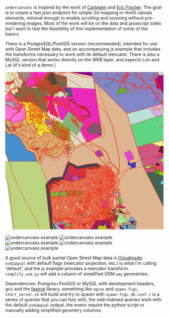 `undercanvass` is inspired by the work of [Cartagen](http://cartagen.org) and 
[Eric Fischer](http://www.flickr.com/photos/walkingsf/). The goal is to create
a fast json endpoint for simple 2d mapping in html5 canvas elements, minimal 
enough to enable scrolling and zooming without pre-rendering images. Most of 
the work will be on the data and javascript sides but I want to test the 
feasibility of this implementation of some of the basics. 

There is a PostgreSQL/PostGIS version (recommended), intended for use with Open 
Street Map data, and an accompanying js example that includes the transforms 
necessary to work with its default mercator. There is also a MySQL version that 
works directly on the WKB layer, and expects Lon and Lat (it's kind of a demo.)

![undercanvass example](rendered_map_examples/All_San_Francisco_and_Southern_Marin%20Streets_unsimplified.png)

![undercanvass example](http://www.flickr.com/photos/79112603@N00/6162012886/)
![undercanvass example](http://www.flickr.com/photos/79112603@N00/6162015676/)
![undercanvass example](http://www.flickr.com/photos/79112603@N00/5911967324/)
![undercanvass
example](http://www.flickr.com/photos/79112603@N00/5911407731/in/set-72157627137460950)
![undercanvass example](http://www.flickr.com/photos/79112603@N00/6162015694/)

A good source of bulk partial Open Street Map data is [Cloudmade](http://downloads.cloudmade.com/).
`osm2pgsql` with default flags (mercator projection, etc.) is what I'm calling
'default', and the js example provides a mercator transform. `simplify_osm.py` 
will add a column of simplified OSM `way` geometries.

Dependencies: Postgres+PostGIS or MySQL with development headers, gcc and the 
[fastcgi](http://www.fastcgi.com/) library, something like `nginx` and 
`spawn-fcgi`. `start_server.sh` will build and try to spawn with `spawn-fcgi`. 
`db.conf.c` is a series of queries that you can futz with, the odd-indexed
queries work with the default `osm2pgsql` output, the evens require the python
script or manually adding simplified geometry columns.
